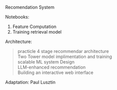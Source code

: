 Recomendation System

Notebooks:
1. Feature Computation
2. Training retrieval model

Architecture:
> practicle 4 stage recommendar architecture <br>
> Two Tower model implimentation and training <br>
> scalable ML system Design <br>
> LLM-enhanced recommendation <br>
> Building an interactive web interface <br>


Adaptation:
Paul Lusztin
